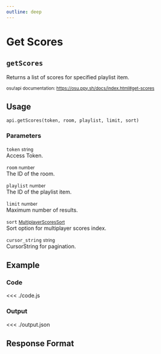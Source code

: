 ```yaml
---
outline: deep
---
```


# Get Scores <Badge type="info" text="GET"/> <Badge type="warning" text="LAZER" />

## `getScores`

Returns a list of scores for specified playlist item.

<small>osu!api documentation: https://osu.ppy.sh/docs/index.html#get-scores</small>

## Usage

`api.getScores(token, room, playlist, limit, sort)`

### Parameters

`token` <small>string</small><br>
Access Token.

`room` <small>number</small><br>
The ID of the room.

`playlist` <small>number</small><br>
The ID of the playlist item.

`limit` <small>number</small> <Badge type="tip" text="optional" /><br>
Maximum number of results.

`sort` <small>[MultiplayerScoresSort](../../types/multiplayer-scores-sort)</small> <Badge type="tip" text="optional" /><br>
Sort option for multiplayer scores index.

`cursor_string` <small>string</small> <Badge type="tip" text="optional" /><br>
CursorString for pagination.

## Example

### Code
<<< ./code.js

### Output
<<< ./output.json

## Response Format

<!--@include: ./response.md-->